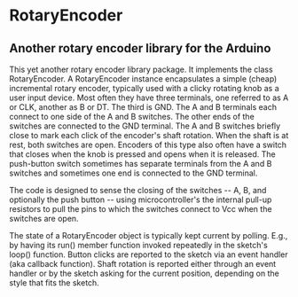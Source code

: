 # RotaryEncoder
## Another rotary encoder library for the Arduino

This yet another rotary encoder library package. It implements the class 
RotaryEncoder. A RotaryEncoder instance encapsulates a simple (cheap) incremental rotary 
encoder, typically used with a clicky rotating knob as a user input device. Most often they 
have three terminals, one referred to as A or CLK, another as B or DT. The third is GND. The 
A and B terminals each connect to one side of the A and B switches. The other ends of the 
switches are connected to the GND terminal. The A and B switches briefly close to mark each 
click of the encoder's shaft rotation. When the shaft is at rest, both switches are open. 
Encoders of this type also often have a switch that closes when the knob is pressed and opens 
when it is released. The push-button switch sometimes has separate terminals from the A and B 
switches and sometimes one end is connected to the GND terminal.

The code is designed to sense the closing of the switches -- A, B, and optionally the push 
button -- using microcontroller's the internal pull-up resistors to pull the pins to which the 
switches connect to Vcc when the switches are open.

The state of a RotaryEncoder object is typically kept current by polling. E.g., by having its 
run() member function invoked repeatedly in the sketch's loop() function. Button clicks are 
reported to the sketch via an event handler (aka callback function). Shaft rotation is reported 
either through an event handler or by the sketch asking for the current position, depending on 
the style that fits the sketch.

